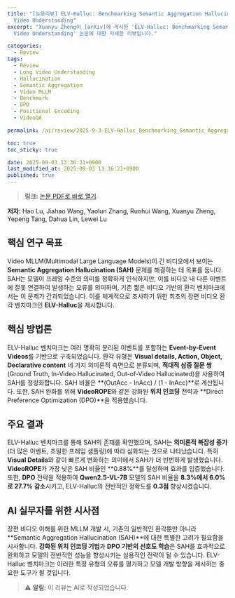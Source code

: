 ```yaml
---
title: "[논문리뷰] ELV-Halluc: Benchmarking Semantic Aggregation Hallucinations in Long
  Video Understanding"
excerpt: "Xuanyu Zheng이 [arXiv]에 게시한 'ELV-Halluc: Benchmarking Semantic Aggregation Hallucinations in Long
  Video Understanding' 논문에 대한 자세한 리뷰입니다."

categories:
  - Review
tags:
  - Review
  - Long Video Understanding
  - Hallucination
  - Semantic Aggregation
  - Video MLLM
  - Benchmark
  - DPO
  - Positional Encoding
  - VideoQA

permalink: /ai/review/2025-9-3-ELV-Halluc_Benchmarking_Semantic_Aggregation_Hallucinations_in_Long_Video_Understanding/

toc: true
toc_sticky: true

date: 2025-09-03 13:36:21+0900
last_modified_at: 2025-09-03 13:36:21+0900
published: true
---
```

> **링크:** [논문 PDF로 바로 열기](https://arxiv.org/abs/2508.21496)

**저자:** Hao Lu, Jiahao Wang, Yaolun Zhang, Ruohui Wang, Xuanyu Zheng, Yepeng Tang, Dahua Lin, Lewei Lu



## 핵심 연구 목표
Video MLLM(Multimodal Large Language Models)이 긴 비디오에서 보이는 **Semantic Aggregation Hallucination (SAH)** 문제를 해결하는 데 목표를 둡니다. SAH는 모델이 프레임 수준의 의미를 정확하게 인식하지만, 이를 비디오 내 다른 이벤트에 잘못 연결하여 발생하는 오류를 의미하며, 기존 짧은 비디오 기반의 환각 벤치마크에서는 이 문제가 간과되었습니다. 이를 체계적으로 조사하기 위한 최초의 장편 비디오 환각 벤치마크인 **ELV-Halluc**을 제시합니다.

## 핵심 방법론
ELV-Halluc 벤치마크는 여러 명확히 분리된 이벤트를 포함하는 **Event-by-Event Videos**를 기반으로 구축되었습니다. 환각 유형은 **Visual details, Action, Object, Declarative content** 네 가지 의미론적 측면으로 분류되며, **적대적 삼중 질문 쌍** (Ground Truth, In-Video Hallucinated, Out-of-Video Hallucinated)을 사용하여 SAH를 정량화합니다. SAH 비율은 **(OutAcc - InAcc) / (1 - InAcc)**로 계산됩니다. 또한, SAH 완화를 위해 **VideoROPE**와 같은 강화된 **위치 인코딩** 전략과 **Direct Preference Optimization (DPO)**을 적용했습니다.

## 주요 결과
ELV-Halluc 벤치마크를 통해 SAH의 존재를 확인했으며, SAH는 **의미론적 복잡성 증가** (더 많은 이벤트, 조밀한 프레임 샘플링)에 따라 심화되는 것으로 나타났습니다. 특히 **Visual Details**와 같이 빠르게 변화하는 의미에서 SAH가 더 빈번하게 발생했습니다. **VideoROPE**가 가장 낮은 SAH 비율인 **0.88%**를 달성하며 효과를 입증했습니다. 또한, **DPO** 전략을 적용하여 **Qwen2.5-VL-7B** 모델의 SAH 비율을 **8.3%에서 6.0%로 27.7% 감소**시키고, ELV-Halluc의 전반적인 정확도를 **0.3점** 향상시켰습니다.

## AI 실무자를 위한 시사점
장편 비디오 이해를 위한 MLLM 개발 시, 기존의 일반적인 환각뿐만 아니라 **Semantic Aggregation Hallucination (SAH)**에 대한 특별한 고려가 필요함을 시사합니다. **강화된 위치 인코딩 기법**과 **DPO 기반의 선호도 학습**은 SAH를 효과적으로 완화하고 모델의 전반적인 성능을 향상시키는 실용적인 전략이 될 수 있습니다. ELV-Halluc 벤치마크는 이러한 특정 유형의 오류를 평가하고 모델 개발 방향을 제시하는 중요한 도구가 될 것입니다.

> ⚠️ **알림:** 이 리뷰는 AI로 작성되었습니다.